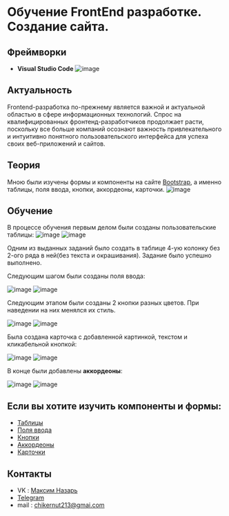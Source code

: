 # Обучение FrontEnd разработке. Создание сайта.
## Фреймворки
- **Visual Studio Code**
![image](https://github.com/CarbonProg/testPage/assets/133951431/406e029f-e409-4e27-b06c-204525221d57)
## Актуальность
Frontend-разработка по-прежнему является важной и актуальной областью в сфере информационных технологий. Спрос на квалифицированных фронтенд-разработчиков продолжает расти, поскольку все больше компаний осознают важность привлекательного и интуитивно понятного пользовательского интерфейса для успеха своих веб-приложений и сайтов.
## Теория
Мною были изучены формы и компоненты на сайте <a href="https://bootstrap-4.ru/">Bootstrap</a>, а именно таблицы, поля ввода, кнопки, аккордеоны, карточки.
![image](https://github.com/CarbonProg/testPage/assets/133951431/9d1ccdb1-6f9e-4bc7-b604-0473cb89e217)
## Обучение
В процессе обучения первым делом были созданы пользовательские таблицы:
![image](https://github.com/CarbonProg/testPage/assets/133951431/5cd53158-3c28-45cd-9b86-29f42f3f8682)
![image](https://github.com/CarbonProg/testPage/assets/133951431/5bbfe455-7dd1-49a5-af2c-ad3967391ff3)

Одним из выданных заданий было создать в таблице 4-ую колонку без 2-ого ряда в ней(без текста и окрашивания). Задание было успешно выполнено.

Следующим шагом были созданы поля ввода:

![image](https://github.com/CarbonProg/testPage/assets/133951431/19d60b1e-630f-423e-9d3b-c54f622dc35f)
![image](https://github.com/CarbonProg/testPage/assets/133951431/3f2bf2ed-4afa-4859-9fb5-b75f641ed801)

Следующим этапом были созданы 2 кнопки разных цветов. При наведении на них менялся их стиль.

![image](https://github.com/CarbonProg/testPage/assets/133951431/ffcd0ed5-f17e-4e3e-88a1-e4eedf359906)
![image](https://github.com/CarbonProg/testPage/assets/133951431/a818c7e8-d149-4a33-b813-a511e91f5481)

Была создана карточка с добавленной картинкой, текстом и кликабельной кнопкой:

![image](https://github.com/CarbonProg/testPage/assets/133951431/03997fc7-c4e3-4b0f-a837-b6c348a207ab)
![image](https://github.com/CarbonProg/testPage/assets/133951431/dd3e212c-253d-44f8-a82c-ac5568a0394b)

В конце были добавлены **аккордеоны**:

![image](https://github.com/CarbonProg/testPage/assets/133951431/6facd066-72c8-4b6a-8843-9691ca439a18)
![image](https://github.com/CarbonProg/testPage/assets/133951431/d0e0bf78-7701-4674-9b6f-47acfb4c8b79)

## Если вы хотите изучить компоненты и формы:
- <a href="https://bootstrap-4.ru/docs/5.3/content/tables/">Таблицы</a>
- <a href="https://bootstrap-4.ru/docs/5.1/forms/input-group/">Поля ввода</a>
- <a href="https://bootstrap-4.ru/docs/5.1/components/buttons/">Кнопки</a>
- <a href="https://bootstrap-4.ru/docs/5.1/components/accordion/">Аккордеоны</a>
- <a href="https://bootstrap-4.ru/docs/5.1/components/card/">Карточки</a>
## Контакты
- VK : [Максим Назарь](https://vk.com/maveyuma)
- [Telegram](https://t.me/barulitka)
- mail : chikernut213@gmai.com
